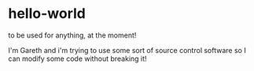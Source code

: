 # hello-world
to be used for anything, at the moment!

I'm Gareth and i'm trying to use some sort of source control software so I can modify some code without breaking it!
